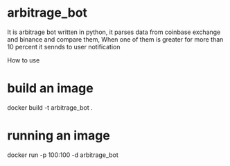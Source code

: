 # arbitrage_bot

It is arbitrage bot written in python, it parses data from coinbase exchange and binance and compare them, When one of them is greater for more than 10 percent it sennds to user notification


How to use
# build an image
docker build -t arbitrage_bot .
# running an image
docker run -p 100:100 -d arbitrage_bot
